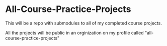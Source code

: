 # All-Course-Practice-Projects
This will be a repo with submodules to all of my completed course projects. 

All the projects will be public in an orginization on my profile called "all-course-practice-projects"
